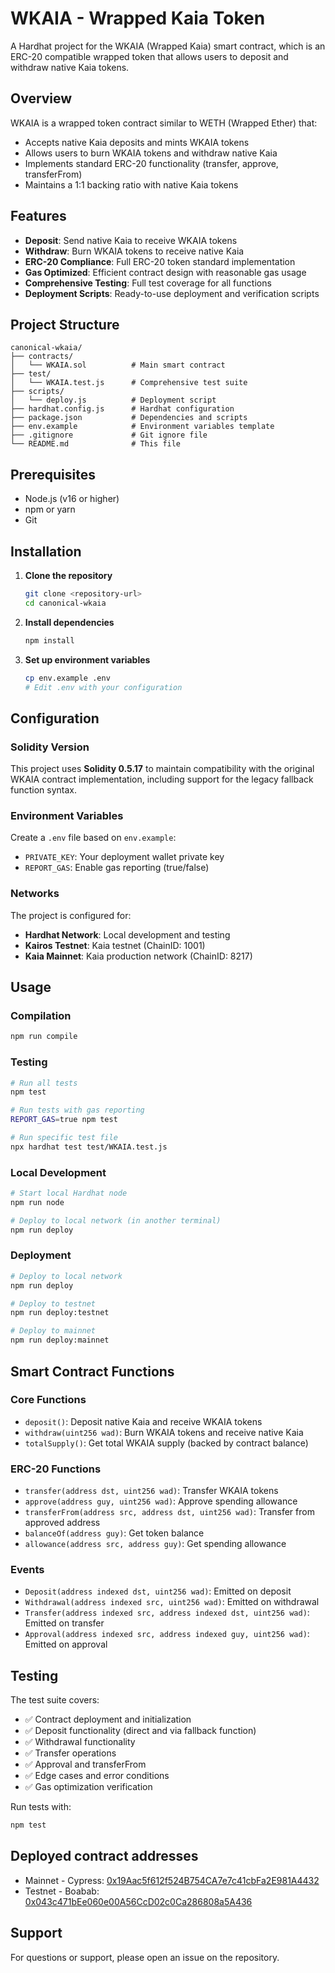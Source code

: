 # WKAIA - Wrapped Kaia Token

A Hardhat project for the WKAIA (Wrapped Kaia) smart contract, which is an ERC-20 compatible wrapped token that allows users to deposit and withdraw native Kaia tokens.

## Overview

WKAIA is a wrapped token contract similar to WETH (Wrapped Ether) that:
- Accepts native Kaia deposits and mints WKAIA tokens
- Allows users to burn WKAIA tokens and withdraw native Kaia
- Implements standard ERC-20 functionality (transfer, approve, transferFrom)
- Maintains a 1:1 backing ratio with native Kaia tokens

## Features

- **Deposit**: Send native Kaia to receive WKAIA tokens
- **Withdraw**: Burn WKAIA tokens to receive native Kaia
- **ERC-20 Compliance**: Full ERC-20 token standard implementation
- **Gas Optimized**: Efficient contract design with reasonable gas usage
- **Comprehensive Testing**: Full test coverage for all functions
- **Deployment Scripts**: Ready-to-use deployment and verification scripts

## Project Structure

```
canonical-wkaia/
├── contracts/
│   └── WKAIA.sol          # Main smart contract
├── test/
│   └── WKAIA.test.js      # Comprehensive test suite
├── scripts/
│   └── deploy.js          # Deployment script
├── hardhat.config.js      # Hardhat configuration
├── package.json           # Dependencies and scripts
├── env.example            # Environment variables template
├── .gitignore             # Git ignore file
└── README.md              # This file
```

## Prerequisites

- Node.js (v16 or higher)
- npm or yarn
- Git

## Installation

1. **Clone the repository**
   ```bash
   git clone <repository-url>
   cd canonical-wkaia
   ```

2. **Install dependencies**
   ```bash
   npm install
   ```

3. **Set up environment variables**
   ```bash
   cp env.example .env
   # Edit .env with your configuration
   ```

## Configuration

### Solidity Version

This project uses **Solidity 0.5.17** to maintain compatibility with the original WKAIA contract implementation, including support for the legacy fallback function syntax.

### Environment Variables

Create a `.env` file based on `env.example`:

- `PRIVATE_KEY`: Your deployment wallet private key
- `REPORT_GAS`: Enable gas reporting (true/false)

### Networks

The project is configured for:
- **Hardhat Network**: Local development and testing
- **Kairos Testnet**: Kaia testnet (ChainID: 1001)
- **Kaia Mainnet**: Kaia production network (ChainID: 8217)

## Usage

### Compilation

```bash
npm run compile
```

### Testing

```bash
# Run all tests
npm test

# Run tests with gas reporting
REPORT_GAS=true npm test

# Run specific test file
npx hardhat test test/WKAIA.test.js
```

### Local Development

```bash
# Start local Hardhat node
npm run node

# Deploy to local network (in another terminal)
npm run deploy
```

### Deployment

```bash
# Deploy to local network
npm run deploy

# Deploy to testnet
npm run deploy:testnet

# Deploy to mainnet
npm run deploy:mainnet
```



## Smart Contract Functions

### Core Functions

- `deposit()`: Deposit native Kaia and receive WKAIA tokens
- `withdraw(uint256 wad)`: Burn WKAIA tokens and receive native Kaia
- `totalSupply()`: Get total WKAIA supply (backed by contract balance)

### ERC-20 Functions

- `transfer(address dst, uint256 wad)`: Transfer WKAIA tokens
- `approve(address guy, uint256 wad)`: Approve spending allowance
- `transferFrom(address src, address dst, uint256 wad)`: Transfer from approved address
- `balanceOf(address guy)`: Get token balance
- `allowance(address src, address guy)`: Get spending allowance

### Events

- `Deposit(address indexed dst, uint256 wad)`: Emitted on deposit
- `Withdrawal(address indexed src, uint256 wad)`: Emitted on withdrawal
- `Transfer(address indexed src, address indexed dst, uint256 wad)`: Emitted on transfer
- `Approval(address indexed src, address indexed guy, uint256 wad)`: Emitted on approval

## Testing

The test suite covers:

- ✅ Contract deployment and initialization
- ✅ Deposit functionality (direct and via fallback function)
- ✅ Withdrawal functionality
- ✅ Transfer operations
- ✅ Approval and transferFrom
- ✅ Edge cases and error conditions
- ✅ Gas optimization verification

Run tests with:
```bash
npm test
```

## Deployed contract addresses

- Mainnet - Cypress: [0x19Aac5f612f524B754CA7e7c41cbFa2E981A4432](https://kaiascan.io/account/0x19Aac5f612f524B754CA7e7c41cbFa2E981A4432?tabId=internalTx)
- Testnet - Boabab: [0x043c471bEe060e00A56CcD02c0Ca286808a5A436](https://kairos.kaiascan.io/account/0x043c471bEe060e00A56CcD02c0Ca286808a5A436?tabId=internalTx)

## Support

For questions or support, please open an issue on the repository.

